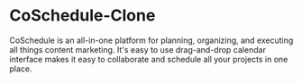 # CoSchedule-Clone
CoSchedule is an all-in-one platform for planning, organizing, and executing all things content marketing. It's easy to use drag-and-drop calendar interface makes it easy to collaborate and schedule all your projects in one place.
